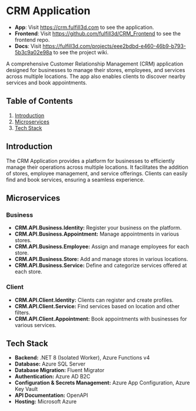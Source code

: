 # CRM Application

- **App**: Visit https://crm.fulfill3d.com to see the application.
- **Frontend**: Visit https://github.com/fulfill3d/CRM_Frontend to see the frontend repo.
- **Docs**: Visit https://fulfill3d.com/projects/eee2bdbd-e460-46b9-b793-5b3c9a02e98a to see the project wiki.

A comprehensive Customer Relationship Management (CRM) application designed for businesses to manage their stores, employees, and services across multiple locations. The app also enables clients to discover nearby services and book appointments.

## Table of Contents

1. [Introduction](#introduction)
2. [Microservices](#microservices)
3. [Tech Stack](#tech-stack)

## Introduction

The CRM Application provides a platform for businesses to efficiently manage their operations across multiple locations. It facilitates the addition of stores, employee management, and service offerings. Clients can easily find and book services, ensuring a seamless experience.

## Microservices

### Business
- **CRM.API.Business.Identity:** Register your business on the platform.
- **CRM.API.Business.Appointment:** Manage appointments in various stores.
- **CRM.API.Business.Employee:** Assign and manage employees for each store.
- **CRM.API.Business.Store:** Add and manage stores in various locations.
- **CRM.API.Business.Service:** Define and categorize services offered at each store.

### Client
- **CRM.API.Client.Identity:** Clients can register and create profiles.
- **CRM.API.Client.Service:** Find services based on location and other filters.
- **CRM.API.Client.Appointment:** Book appointments with businesses for various services.

## Tech Stack

- **Backend:** .NET 8 (Isolated Worker), Azure Functions v4
- **Database:** Azure SQL Server
- **Database Migration:** Fluent Migrator
- **Authentication:** Azure AD B2C
- **Configuration & Secrets Management:** Azure App Configuration, Azure Key Vault
- **API Documentation:** OpenAPI
- **Hosting:** Microsoft Azure
